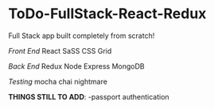 # ToDo-FullStack-React-Redux
Full Stack app built completely from scratch! 


*Front End*
React
SaSS
CSS Grid


*Back End*
Redux
Node
Express
MongoDB


*Testing*
mocha
chai
nightmare



**THINGS STILL TO ADD**: 
-passport authentication
